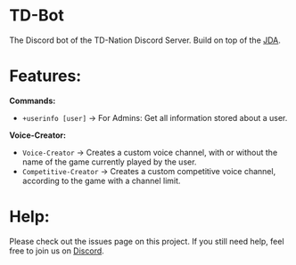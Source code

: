 # TD-Bot
The Discord bot of the TD-Nation Discord Server. Build on top of the [JDA](https://github.com/DV8FromTheWorld/JDA).


# Features:

**Commands:**
* `+userinfo [user]` -> For Admins: Get all information stored about a user.

**Voice-Creator:**
* `Voice-Creator` -> Creates a custom voice channel, with or without the name of the game currently played by the user.
* `Competitive-Creator` -> Creates a custom competitive voice channel, according to the game with a channel limit.



# Help:

Please check out the issues page on this project.
If you still need help, feel free to join us on [Discord](https://discord.com/invite/3z8jWKu).
